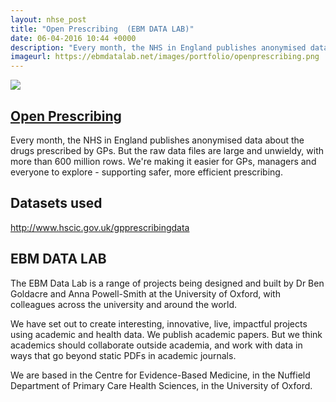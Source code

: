 ```yaml
---
layout: nhse_post
title: "Open Prescribing  (EBM DATA LAB)"
date: 06-04-2016 10:44 +0000
description: "Every month, the NHS in England publishes anonymised data about the drugs prescribed by GPs. But the raw data files are large and unwieldy, with more than 600 million rows. We're making it easier for GPs, managers and everyone to explore - supporting safer, more efficient prescribing."
imageurl: https://ebmdatalab.net/images/portfolio/openprescribing.png
---
```

<img src="https://ebmdatalab.net/images/portfolio/openprescribing.png" />

## <a href="https://openprescribing.net/" target="_blank"> Open Prescribing  <i class="fa fa-external-link"></i></a>

Every month, the NHS in England publishes anonymised data about the drugs prescribed by GPs. But the raw data files are large and unwieldy, with more than 600 million rows. We're making it easier for GPs, managers and everyone to explore - supporting safer, more efficient prescribing.

## Datasets used

http://www.hscic.gov.uk/gpprescribingdata

## EBM DATA LAB

The EBM Data Lab is a range of projects being designed and built by Dr Ben Goldacre and Anna Powell-Smith at the University of Oxford, with colleagues across the university and around the world.

We have set out to create interesting, innovative, live, impactful projects using academic and health data. We publish academic papers. But we think academics should collaborate outside academia, and work with data in ways that go beyond static PDFs in academic journals.

We are based in the Centre for Evidence-Based Medicine, in the Nuffield Department of Primary Care Health Sciences, in the University of Oxford.